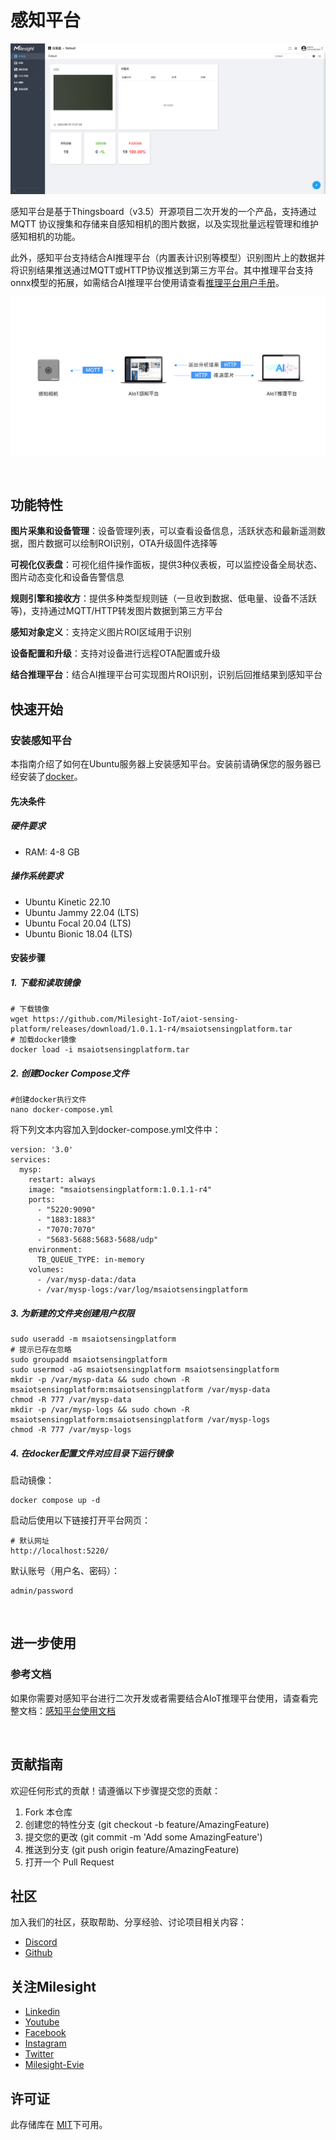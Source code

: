 # 感知平台

![dashboard_cn.png](doc/img/dashboard_cn.png)

感知平台是基于Thingsboard（v3.5）开源项目二次开发的一个产品，支持通过MQTT 协议搜集和存储来自感知相机的图片数据，以及实现批量远程管理和维护感知相机的功能。

此外，感知平台支持结合AI推理平台（内置表计识别等模型）识别图片上的数据并将识别结果推送通过MQTT或HTTP协议推送到第三方平台。其中推理平台支持onnx模型的拓展，如需结合AI推理平台使用请查看[推理平台用户手册](https://resource.milesight.com/milesight/iot/document/aiot-inference-platform-user-guide-en.pdf)。

![AI关系图](doc/img/ai_image_cn.png)

<br/>

## 功能特性

**图片采集和设备管理**：设备管理列表，可以查看设备信息，活跃状态和最新遥测数据，图片数据可以绘制ROI识别，OTA升级固件选择等

**可视化仪表盘**：可视化组件操作面板，提供3种仪表板，可以监控设备全局状态、图片动态变化和设备告警信息

**规则引擎和接收方**：提供多种类型规则链（一旦收到数据、低电量、设备不活跃等)，支持通过MQTT/HTTP转发图片数据到第三方平台

**感知对象定义**：支持定义图片ROI区域用于识别

**设备配置和升级**：支持对设备进行远程OTA配置或升级

**结合推理平台**：结合AI推理平台可实现图片ROI识别，识别后回推结果到感知平台




## 快速开始

### 安装感知平台

本指南介绍了如何在Ubuntu服务器上安装感知平台。安装前请确保您的服务器已经安装了[docker](https://docs.docker.com/engine/install/ubuntu/)。

#### 先决条件

##### 硬件要求

- RAM: 4-8 GB

##### 操作系统要求

- Ubuntu Kinetic 22.10
- Ubuntu Jammy 22.04 (LTS)
- Ubuntu Focal 20.04 (LTS)
- Ubuntu Bionic 18.04 (LTS)

#### 安装步骤

##### 1. 下载和读取镜像

```
# 下载镜像
wget https://github.com/Milesight-IoT/aiot-sensing-platform/releases/download/1.0.1.1-r4/msaiotsensingplatform.tar
# 加载docker镜像
docker load -i msaiotsensingplatform.tar
```

##### 2. 创建Docker Compose文件

```
#创建docker执行文件
nano docker-compose.yml
```

将下列文本内容加入到docker-compose.yml文件中：

```
version: '3.0'
services:
  mysp:
    restart: always
    image: "msaiotsensingplatform:1.0.1.1-r4"
    ports:
      - "5220:9090"
      - "1883:1883"
      - "7070:7070"
      - "5683-5688:5683-5688/udp"
    environment:
      TB_QUEUE_TYPE: in-memory 
    volumes:
      - /var/mysp-data:/data
      - /var/mysp-logs:/var/log/msaiotsensingplatform
```

##### 3. 为新建的文件夹创建用户权限

```
sudo useradd -m msaiotsensingplatform
# 提示已存在忽略
sudo groupadd msaiotsensingplatform
sudo usermod -aG msaiotsensingplatform msaiotsensingplatform
mkdir -p /var/mysp-data && sudo chown -R msaiotsensingplatform:msaiotsensingplatform /var/mysp-data
chmod -R 777 /var/mysp-data
mkdir -p /var/mysp-logs && sudo chown -R msaiotsensingplatform:msaiotsensingplatform /var/mysp-logs
chmod -R 777 /var/mysp-logs
```

##### 4. 在docker配置文件对应目录下运行镜像

启动镜像：

```
docker compose up -d
```

启动后使用以下链接打开平台网页：

```
# 默认网址 
http://localhost:5220/
```
默认账号（用户名、密码）：
```
admin/password
```

<br/>

## 进一步使用

### 参考文档

如果你需要对感知平台进行二次开发或者需要结合AIoT推理平台使用，请查看完整文档：[感知平台使用文档](doc/README_BUILD_CN.md)

<br/>

## 贡献指南

欢迎任何形式的贡献！请遵循以下步骤提交您的贡献：

1. Fork 本仓库
2. 创建您的特性分支 (git checkout -b feature/AmazingFeature)
3. 提交您的更改 (git commit -m 'Add some AmazingFeature')
4. 推送到分支 (git push origin feature/AmazingFeature)
5. 打开一个 Pull Request


## 社区

加入我们的社区，获取帮助、分享经验、讨论项目相关内容：

- [Discord](https://discord.gg/vNFxbwfErm "Discord")
- [Github](https://github.com/Milesight-IoT "GitHub")

## 关注Milesight

- [Linkedin](https://www.linkedin.com/company/milesightiot "Linkedin")
- [Youtube](https://www.youtube.com/c/MilesightIoT "Youtube")
- [Facebook](https://www.facebook.com/MilesightIoT "Facebook")
- [Instagram](https://www.instagram.com/milesightiot/ "Instagram")
- [Twitter](https://twitter.com/MilesightIoT "Twitter")
- [Milesight-Evie](https://www.linkedin.com/in/milesight-evie/ "Milesight-Evie")

## 许可证

此存储库在 [MIT](LICENSE)下可用。
